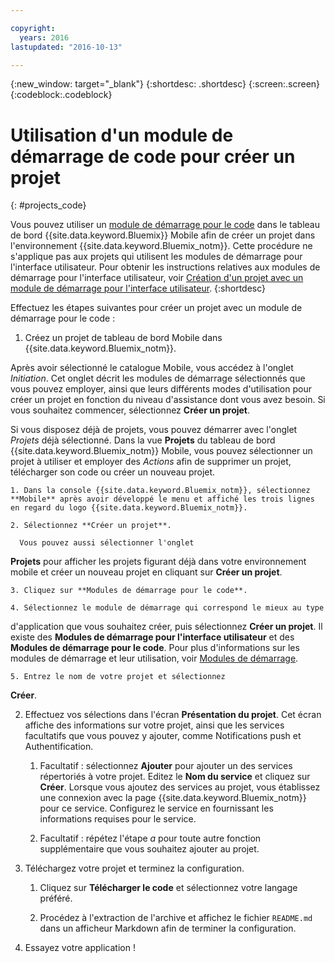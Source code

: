 ```yaml
---

copyright:
  years: 2016
lastupdated: "2016-10-13"

---
```

{:new_window: target="_blank"}
{:shortdesc: .shortdesc}
{:screen:.screen}
{:codeblock:.codeblock}

# Utilisation d'un module de démarrage de code pour créer un projet
{: #projects_code}

Vous pouvez utiliser un [module de démarrage pour le code](starters.html#Code_Starter) dans le tableau de bord {{site.data.keyword.Bluemix}} Mobile afin de créer un projet dans l'environnement {{site.data.keyword.Bluemix_notm}}. Cette procédure ne s'applique pas
aux projets qui utilisent les modules de démarrage pour l'interface utilisateur. Pour obtenir les instructions relatives aux modules de démarrage pour l'interface utilisateur, voir [Création d'un projet avec un  module de démarrage pour l'interface utilisateur](projects_ui.html). 
{:shortdesc}

Effectuez les étapes suivantes pour créer un projet avec un module de démarrage pour le code :

1. Créez un projet de tableau de bord Mobile dans {{site.data.keyword.Bluemix_notm}}.

 Après avoir sélectionné le catalogue Mobile, vous accédez à l'onglet *Initiation*. Cet onglet décrit les modules de démarrage sélectionnés que vous pouvez employer, ainsi que leurs différents modes d'utilisation pour créer un projet en fonction du niveau d'assistance dont vous avez besoin. Si vous souhaitez commencer, sélectionnez **Créer un projet**.

 Si vous disposez déjà de projets, vous pouvez démarrer avec l'onglet *Projets* déjà sélectionné. Dans la vue **Projets** du tableau de bord {{site.data.keyword.Bluemix_notm}} Mobile, vous pouvez sélectionner un projet à utiliser et employer des *Actions* afin de supprimer un projet, télécharger son code ou créer un nouveau projet.

	1. Dans la console {{site.data.keyword.Bluemix_notm}}, sélectionnez **Mobile** après avoir développé le menu et affiché les trois lignes en regard du logo {{site.data.keyword.Bluemix_notm}}. 
	
	2. Sélectionnez **Créer un projet**. 

	  Vous pouvez aussi sélectionner l'onglet
**Projets** pour afficher les projets figurant déjà dans
votre environnement mobile et créer un nouveau projet en cliquant sur
**Créer un projet**.

	3. Cliquez sur **Modules de démarrage pour le code**.  

	4. Sélectionnez le module de démarrage qui correspond le mieux au type
d'application que vous souhaitez créer, puis sélectionnez **Créer un
projet**. Il existe des **Modules de démarrage pour
l'interface utilisateur** et des **Modules de démarrage pour
le code**. Pour plus d'informations sur les modules de démarrage et
leur utilisation, voir [Modules de démarrage](starters.html). 
	
	5. Entrez le nom de votre projet et sélectionnez
**Créer**.
	
2. Effectuez vos sélections dans l'écran **Présentation du projet**.  Cet écran affiche des informations sur votre projet, ainsi que les services facultatifs que vous pouvez y ajouter, comme Notifications push et Authentification.  

	1. Facultatif : sélectionnez **Ajouter** pour
ajouter un des services répertoriés à votre projet. Editez le **Nom
du service** et cliquez sur **Créer**. Lorsque vous ajoutez des services au projet, vous établissez une connexion avec la page {{site.data.keyword.Bluemix_notm}} pour ce service. Configurez le service en fournissant les informations requises pour le service.
	
	2. Facultatif : répétez l'étape *a* pour toute autre
fonction supplémentaire que vous souhaitez ajouter au projet. 

3.  Téléchargez votre projet et terminez la configuration.

    1. Cliquez sur **Télécharger le code** et
sélectionnez votre langage préféré.
   
    2. Procédez à l'extraction de l'archive et affichez le fichier
`README.md` dans un afficheur Markdown afin de terminer la
configuration.

4.  Essayez votre application ! 


